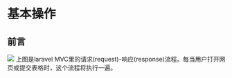 # 基本操作
## 前言
<img src="https://user-images.githubusercontent.com/45816141/221328743-15ba64a4-e80e-4ad9-a4dd-16771af5b3f5.png"/>
上图是laravel MVC里的请求(request)-响应(response)流程。每当用户打开网页或提交表格时，这个流程将执行一遍。
